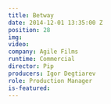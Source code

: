 ```yaml
---
title: Betway
date: 2014-12-01 13:35:00 Z
position: 28
img: 
video: 
company: Agile Films
runtime: Commercial
director: Pip
producers: Igor Degtiarev
role: Production Manager
is-featured: 
---
```



